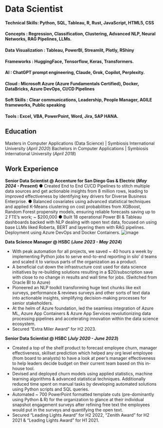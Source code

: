 # Data Scientist

#### Technical Skills: Python, SQL, Tableau, R, Rust, JavaScript, HTML5, CSS
#### Concepts : Regression, Classification, Clustering, Advanced NLP, Neural Networks, RAG Pipelines, LLMs.
#### Data Visualization : Tableau, PowerBI, Streamlit, Plotly, RShiny
#### Frameworks : HuggingFace, Tensorflow, Keras, Transformers.
#### AI : ChatGPT prompt engineering, Claude, Grok, Copilot, Perplexity.
#### Cloud : Microsoft Azure (Azure Fundamentals Certified), Docker, DataBricks, Azure DevOps, CI/CD Pipelines
#### Soft Skills : Clear communications, Leadership, People Manager, AGILE frameworks, Public speaking
#### Tools : Excel, VBA, PowerPoint, Word, Jira, SAP HANA.

## Education

Masters in Computer Applications (Data Science) | Symbiosis International University (_April 2020_)
Bachelors in Computer Applications | Symbiosis International University (_April 2018_)

## Work Experience
**Senior Data Scientist @ Accenture for San Diego Gas & Electric (_May 2024 - Present_)**
●	Created End to End CI/CD Pipelines to stitch multiple data sources and get actionable insights from 8 million rows, leading to improved effectiveness by identifying key drivers for Diverse Business Enterprise.
●	Balanced covariates using advanced statistical techniques and applied K-Means clustering on cost probabilities from XGBoost, Random Forest propensity models, ensuring reliable forecasts saving up to 2 FTE’s work; ~ $200,000
●	Built 18 operational Power BI & Tableau dashboards backed with NLP dealing with open text data, focused on using base LLMs liked Roberta, BERT and layering them with RAG pipelines. Deployment using Azure DevOps and Docker Containers.
![image](https://github.com/user-attachments/assets/8df9dbbd-50ef-4f2f-853f-20f8f92036bc)


**Data Science Manager @ HSBC (_June 2023 - May 2024_)**
- With peak automation for all projects, we saved ~ 40 hours a week by implementing Python jobs to serve end-to-end reporting in silo’ d teams and scaled it to various parts of the organization as a product.
- A beneficial cut down the infrastructure cost used for data science initiatives by re-building solutions resulting in a $20/subscription save with close to no change in results and wall time for jobs. (Switched from Oracle BI to Azure)
- Pioneered an NLP toolkit transforming huge text chunks like exit surveys, performance & reviews surveys and other sorts of text data into actionable insights, simplifying decision-making processes for senior stakeholders.
- At the helm of Azure foundation, led the seamless integration of Azure ML, Azure App Containers & Azure App Services revolutionizing data processing pipelines and accelerating innovation within the data science ecosystem.
- Secured “Extra Miler Award” for H2 2023.

**Senior Data Scientist @ HSBC (_July 2020 - June 2023_)**
- Created a top of the shelf product to forecast employee churn, manager effectiveness, skillset prediction which helped any org level employee (from board to analysts) to have a look at peer’s manager effectiveness to help leaders decide budget on their current team based on this in-house tool.
- Devised and deployed churn models using applied statistics, machine learning algorithms & advanced statistical techniques. Additionally reduced time spent on manual tasks by developing automated solutions using Python scripts and SQL queries.
- Automated ~ 700 PowerPoint formatted template cuts (pre-dominantly using Python & R) for the organization to glance at their individual snapshot engagement surveys after refining free text the employees would put in the surveys and quantifying the open text.
- Secured “Leading Lights Award” for H2 2022, “Zenith Award” for H2 2021 & “Leading Lights Award” for H1 2021.
